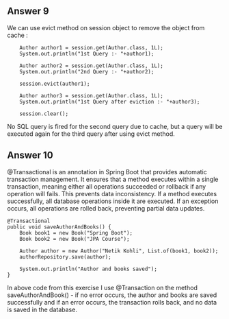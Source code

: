 ## Answer 9
We can use evict method on session object to remove the object from cache :

       	Author author1 = session.get(Author.class, 1L);
		System.out.println("1st Query :- "+author1);

		Author author2 = session.get(Author.class, 1L);
		System.out.println("2nd Query :- "+author2);

		session.evict(author1);

		Author author3 = session.get(Author.class, 1L);
		System.out.println("1st Query after eviction :- "+author3);

		session.clear();

No SQL query is fired for the second query due to cache, but a query will be executed again for the third query after using evict method.


## Answer 10
@Transactional is an annotation in Spring Boot that provides automatic transaction management. It ensures that a method executes within a single transaction, meaning either all operations succeeded or rollback if any operation will fails. This prevents data inconsistency. If a method executes successfully, all database operations inside it are executed.
If an exception occurs, all operations are rolled back, preventing partial data updates.


    @Transactional
    public void saveAuthorAndBooks() {
        Book book1 = new Book("Spring Boot");
        Book book2 = new Book("JPA Course");
        
        Author author = new Author("Netik Kohli", List.of(book1, book2));
        authorRepository.save(author);
        
        System.out.println("Author and books saved");
    }

In above code from this exercise I use @Transaction on the method saveAuthorAndBook() - if no error occurs, the author and books are saved successfully and if an error occurs, the transaction rolls back, and no data is saved in the database.
